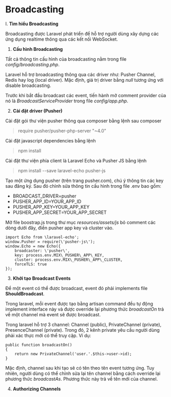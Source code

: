 # Broadcasting

I. **Tìm hiểu Broadcasting**

Broadcasting được Laravel phát triển để hỗ trợ người dùng xây dựng các ứng dụng realtime thông qua các kết nối WebSocket.

   1. **Cấu hình Broadcasting**

   Tất cả thông tin cấu hình của broadcasting nằm trong file _config/broadcasting.php_.

   Laravel hỗ trợ broadcasting thông qua các driver như: Pusher Channel, Redis hay log (local driver). Mặc định, giá trị driver bằng *null* tương ứng với disable broadcasting.

   Trước khi bắt đầu broadcast các event, tiến hành mở comment provider của nó là _BroadcastServiceProvider_ trong file _config/app.php_.

   2. **Cài đặt driver (Pusher)**

   Cài đặt gói thư viện pusher thông qua composer bằng lệnh sau composer
   > require pusher/pusher-php-server \"\~4.0\"

   Cài đặt javascript dependencies bằng lệnh 
   > npm install

   Cài đặt thư viện phía client là Laravel Echo và Pusher JS bằng lệnh
   > npm install \--save laravel-echo pusher-js

   Tạo một ứng dụng pusher (trên trang pusher.com), chú ý thông tin các key sau đăng ký. Sau đó chỉnh sửa thông tin cấu hình trong file .env bao gồm:

   - BROADCAST\_DRIVER=pusher
   - PUSHER\_APP\_ID=YOUR\_APP\_ID
   - PUSHER\_APP\_KEY=YOUR\_APP\_KEY
   - PUSHER\_APP\_SECRET=YOUR\_APP\_SECRET

   Mở file boostrap.js trong thư mục _resources/assets/js_ bỏ comment các dòng dưới đây, điền pusher app key và cluster vào.

   ```
   import Echo from \laravel-echo';
   window.Pusher = require(\'pusher-js\');
   window.Echo = new Echo({
       broadcaster: \'pusher\',
       key: process.env.MIX\_PUSHER\_APP\_KEY,
       cluster: process.env.MIX\_PUSHER\_APP\_CLUSTER,
       forceTLS: true
   });
   ```

   3. **Khởi tạo Broadcast Events**

   Để một event có thể được broadcast, event đó phải implements file **ShouldBroadcast**.

   Trong laravel, mỗi event được tạo bằng artisan command đều tự động implement interface này và được override lại phương thức _broadcastOn_ trả về một channel mà event sẽ được broadcast.

   Trong laravel hỗ trợ 3 channel: Channel (public), PrivateChannel (private), PresenceChannel (private). Trong đó, 2 kênh private yêu cầu người dùng phải xác thực mới có thể truy cập. Ví dụ:

   ```
   public function broadcastOn()
   {
       return new PrivateChannel('user.'.$this->user->id);
   }
   ```

   Mặc định, channel sau khi tạo sẽ có tên theo tên event tương ứng. Tuy nhiên, người dùng có thể chỉnh sửa lại tên channel bằng cách override lại phương thức _broadcastAs_. Phương thức này trả về tên mới của channel.

   4. **Authorizing Channels**
